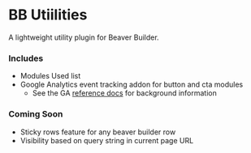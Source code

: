 # BB Utiilities

A lightweight utility plugin for Beaver Builder.  

### Includes
* Modules Used list
* Google Analytics event tracking addon for button and cta modules
  * See the GA [reference docs](https://developers.google.com/analytics/devguides/collection/analyticsjs/events) for background information

### Coming Soon
* Sticky rows feature for any beaver builder row
* Visibility based on query string in current page URL
